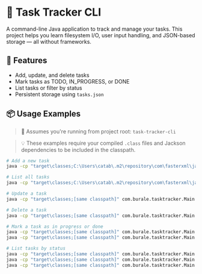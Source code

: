 # 📌 Task Tracker CLI

A command-line Java application to track and manage your tasks. This project helps you learn filesystem I/O, user input handling, and JSON-based storage — all without frameworks.

## 🚀 Features

- Add, update, and delete tasks
- Mark tasks as TODO, IN_PROGRESS, or DONE
- List tasks or filter by status
- Persistent storage using `tasks.json`

## 📦 Usage Examples

> 📁 Assumes you're running from project root: `task-tracker-cli`

> 💡 These examples require your compiled `.class` files and Jackson dependencies to be included in the classpath.

```bash
# Add a new task
java -cp "target\classes;C:\Users\catab\.m2\repository\com\fasterxml\jackson\core\jackson-core\2.17.0\jackson-core-2.17.0.jar;C:\Users\catab\.m2\repository\com\fasterxml\jackson\core\jackson-databind\2.17.0\jackson-databind-2.17.0.jar;C:\Users\catab\.m2\repository\com\fasterxml\jackson\core\jackson-annotations\2.17.0\jackson-annotations-2.17.0.jar;C:\Users\catab\.m2\repository\com\fasterxml\jackson\datatype\jackson-datatype-jsr310\2.17.0\jackson-datatype-jsr310-2.17.0.jar" com.burale.tasktracker.Main add "Buy groceries"

# List all tasks
java -cp "target\classes;C:\Users\catab\.m2\repository\com\fasterxml\jackson\core\jackson-core\2.17.0\jackson-core-2.17.0.jar;C:\Users\catab\.m2\repository\com\fasterxml\jackson\core\jackson-databind\2.17.0\jackson-databind-2.17.0.jar;C:\Users\catab\.m2\repository\com\fasterxml\jackson\core\jackson-annotations\2.17.0\jackson-annotations-2.17.0.jar;C:\Users\catab\.m2\repository\com\fasterxml\jackson\datatype\jackson-datatype-jsr310\2.17.0\jackson-datatype-jsr310-2.17.0.jar" com.burale.tasktracker.Main list

# Update a task
java -cp "target\classes;[same classpath]" com.burale.tasktracker.Main update 1 "New description"

# Delete a task
java -cp "target\classes;[same classpath]" com.burale.tasktracker.Main delete 1

# Mark a task as in progress or done
java -cp "target\classes;[same classpath]" com.burale.tasktracker.Main mark-in-progress 1
java -cp "target\classes;[same classpath]" com.burale.tasktracker.Main mark-done 1

# List tasks by status
java -cp "target\classes;[same classpath]" com.burale.tasktracker.Main list todo
java -cp "target\classes;[same classpath]" com.burale.tasktracker.Main list done
java -cp "target\classes;[same classpath]" com.burale.tasktracker.Main list in-progress


